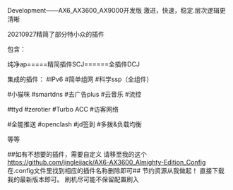 Development——AX6_AX3600_AX9000开发版
激进，快速，稳定.层次逻辑更清晰

20210927精简了部分特小众的插件

包含：

纯净ap=====精简插件SCJ======全插件DCJ

集成的插件：
#IPv6
#简单组网
#科学ssp（全组件）

#小猫咪
#smartdns
#去广告plus
#云音乐
#流控

#ttyd
#zerotier
#Turbo ACC
#访客网络

#全能推送
#openclash
#jd签到
#多拨&负载均衡

等等

##如有不想要的插件，需要自定义
请移至我的这个 https://github.com/jingleijack/AX6-AX3600_Almighty-Edition_Config
在.config文件里找到相应的插件名称删除即可##
节约资源从我做起！
直接下载我的最新版本即可。
刷机尽可能不保留配置刷入
